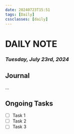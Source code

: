 ```yaml
---
date: 20240723T15:51
tags: [Daily]
cssclasses: [daily]
---
```

# DAILY NOTE
### *Tuesday, July 23rd, 2024*

## Journal
...

## Ongoing Tasks
- [ ] Task 1
- [ ] Task 2
- [ ] Task 3